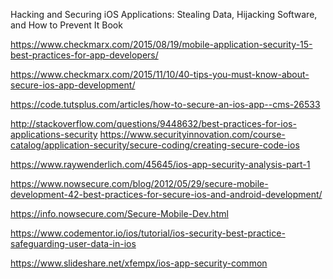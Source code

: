 Hacking and Securing iOS Applications: Stealing Data, Hijacking Software, and How to Prevent It
Book

https://www.checkmarx.com/2015/08/19/mobile-application-security-15-best-practices-for-app-developers/

https://www.checkmarx.com/2015/11/10/40-tips-you-must-know-about-secure-ios-app-development/

https://code.tutsplus.com/articles/how-to-secure-an-ios-app--cms-26533

http://stackoverflow.com/questions/9448632/best-practices-for-ios-applications-security
https://www.securityinnovation.com/course-catalog/application-security/secure-coding/creating-secure-code-ios

https://www.raywenderlich.com/45645/ios-app-security-analysis-part-1

https://www.nowsecure.com/blog/2012/05/29/secure-mobile-development-42-best-practices-for-secure-ios-and-android-development/

https://info.nowsecure.com/Secure-Mobile-Dev.html

https://www.codementor.io/ios/tutorial/ios-security-best-practice-safeguarding-user-data-in-ios

https://www.slideshare.net/xfempx/ios-app-security-common
